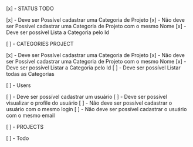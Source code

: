 [x] - STATUS TODO

[x] - Deve ser Possível cadastrar uma Categoria de Projeto 
[x] - Não deve ser Possível cadastrar uma Categoria de Projeto com o mesmo Nome 
[x] - Deve ser possível Lista a Categoria pelo Id


[ ] - CATEGORIES PROJECT 

[x] - Deve ser Possível cadastrar uma Categoria de Projeto 
[x] - Não deve ser Possível cadastrar uma Categoria de Projeto com o mesmo Nome 
[x] - Deve ser possível Listar a Categoria pelo Id
[ ] - Deve ser possível Listar todas as Categorias


[ ] - Users

[ ] - Deve ser possível cadastrar um usuário 
[ ] - Deve ser possível visualizar o profile do usuário
[ ] - Não deve ser possível cadastrar o usuário com o mesmo login
[ ] - Não deve ser possível cadastrar o usuário com o mesmo email


[ ] - PROJECTS


[ ] - Todo


